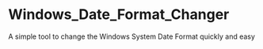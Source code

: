 # Windows_Date_Format_Changer
 A simple tool to change the Windows System Date Format quickly  and easy
